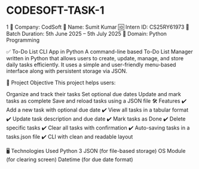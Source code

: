 # CODESOFT-TASK-1
1
📌 Company: CodSoft
👤 Name: Sumit Kumar
🆔 Intern ID: CS25RY61973
📆 Batch Duration: 5th June 2025 – 5th July 2025
💼 Domain: Python Programming

✅ To-Do List CLI App in Python
A command-line based To-Do List Manager written in Python that allows users to create, update, manage, and store daily tasks efficiently. It uses a simple and user-friendly menu-based interface along with persistent storage via JSON.

📌 Project Objective
This project helps users:

Organize and track their tasks
Set optional due dates
Update and mark tasks as complete
Save and reload tasks using a JSON file
🛠 Features
✔ Add a new task with optional due date
✔ View all tasks in a tabular format
✔ Update task description and due date
✔ Mark tasks as Done
✔ Delete specific tasks
✔ Clear all tasks with confirmation
✔ Auto-saving tasks in a tasks.json file
✔ CLI with clean and readable layout

🖥 Technologies Used
Python 3
JSON (for file-based storage)
OS Module (for clearing screen)
Datetime (for due date format)

